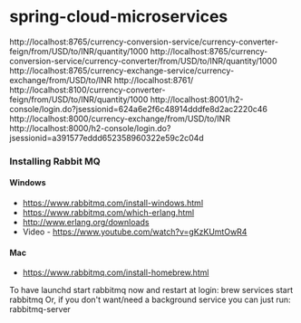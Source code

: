 # spring-cloud-microservices

http://localhost:8765/currency-conversion-service/currency-converter-feign/from/USD/to/INR/quantity/1000
http://localhost:8765/currency-conversion-service/currency-converter/from/USD/to/INR/quantity/1000
http://localhost:8765/currency-exchange-service/currency-exchange/from/USD/to/INR
http://localhost:8761/
http://localhost:8100/currency-converter-feign/from/USD/to/INR/quantity/1000
http://localhost:8001/h2-console/login.do?jsessionid=624a6e2f6c48914dddfe8d2ac2220c46
http://localhost:8000/currency-exchange/from/USD/to/INR
http://localhost:8000/h2-console/login.do?jsessionid=a391577eddd652358960322e59c2c04d

### Installing Rabbit MQ

#### Windows
- https://www.rabbitmq.com/install-windows.html
- https://www.rabbitmq.com/which-erlang.html
- http://www.erlang.org/downloads
- Video - https://www.youtube.com/watch?v=gKzKUmtOwR4

#### Mac
- https://www.rabbitmq.com/install-homebrew.html

To have launchd start rabbitmq now and restart at login:
  brew services start rabbitmq
Or, if you don't want/need a background service you can just run:
  rabbitmq-server
